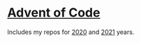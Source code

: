 # [Advent of Code](https://adventofcode.com/)

Includes my repos for [2020](https://github.com/DKurilo/advent-of-code-2020) and [2021](https://github.com/DKurilo/advent-of-code-2021) years.

